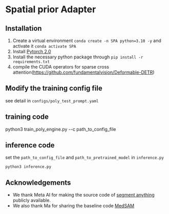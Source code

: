 # Spatial prior Adapter

## Installation 
1. Create a virtual environment `conda create -n SPA python=3.10 -y` and activate it `conda activate SPA`
2. Install [Pytorch 2.0](https://pytorch.org/)
3. Install the necessary  python package through `pip install -r requirements.txt`
4. compile the CUDA operators for sparse cross attention(https://github.com/fundamentalvision/Deformable-DETR)

## Modify the training config file

see detail in `configs/poly_test_prompt.yaml`

## training code
python3 train_poly_engine.py --c path_to_config_file

## inference code
set the `path_to_config_file` and `path_to_pretrained_model` in `inference.py`

`python3 inference.py`


## Acknowledgements
- We thank Meta AI for making the source code of [segment anything](https://github.com/facebookresearch/segment-anything) publicly available.
- We also thank Ma for sharing the baseline code [MedSAM](https://github.com/bowang-lab/MedSAM)

